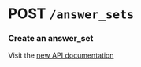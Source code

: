 # POST `/answer_sets`

### Create an answer_set

Visit the [new API documentation](https://diduenjoy.github.io/docs/#post-code-answer_sets-code)
